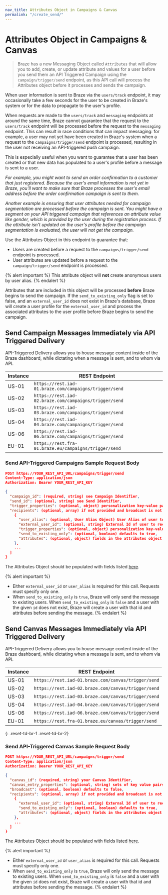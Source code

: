 ```yaml
---
nav_title: Attributes Object in Campaigns & Canvas
permalink: "/create_send/"
---
```


# Attributes Object in Campaigns & Canvas

> Braze has a new Messaging Object called `Attributes` that will allow you to add, create, or update attribute and values for a user before you send them an API Triggered Campaign using the `campaign/trigger/send` endpoint, as this API call will process the Attributes object before it processes and sends the campaign.

When user information is sent to Braze via the `users/track` endpoint, it may occasionally take a few seconds for the user to be created in Braze's system or for the data to propagate to the user's profile.

When requests are made to the `users/track` and `messaging` endpoints at around the same time, Braze cannot guarantee that the request to the `users/track` endpoint will be processed before the request to the `messaging` endpoint. This can result in race conditions that can impact messaging: for example, a user may not yet have been created in Braze's system when a request to the `campaigns/trigger/send` endpoint is processed, resulting in the user not receiving an API-triggered push campaign.

This is especially useful when you want to guarantee that a user has been created or that new data has populated to a user's profile before a message is sent to a user.

_For example, you might want to send an order confirmation to a customer that just registered. Because the user's email information is not yet in Braze, you'll want to make sure that Braze processes the user's email address before the order confirmation campaign is sent to them._

_Another example is ensuring that user attributes needed for campaign segmentation are processed before the campaign is sent. You might have a segment on your API triggered campaign that references an attribute value like gender, which is provided by the user during the registration process. If the attribute isn't updated on the user's profile before the campaign segmentation is evaluated, the user will not get the campaign._

Use the Attributes Object in this endpoint to guarantee that:

- Users are created before a request to the `campaigns/trigger/send` endpoint is processed.
- User attributes are updated before a request to the `campaign/trigger/send` endpoint is processed.

{% alert important %}
This attribute object will __not__ create anonymous users by user alias.
{% endalert %}

Attributes that are included in this object will be processed __before__ Braze begins to send the campaign. If the ```send_to_existing_only``` flag is set to false, and an `external_user_id` does not exist in Braze's database, Braze will create a user profile for the `external_user_id` and process the associated attributes to the user profile before Braze begins to send the campaign.

## Send Campaign Messages Immediately via API Triggered Delivery

API-Triggered Delivery allows you to house message content inside of the Braze dashboard, while dictating when a message is sent, and to whom via API.

Instance  | REST Endpoint
----------|------------------------------------------------
US-01 | `https://rest.iad-01.braze.com/campaigns/trigger/send`
US-02 | `https://rest.iad-02.braze.com/campaigns/trigger/send`
US-03 | `https://rest.iad-03.braze.com/campaigns/trigger/send`
US-04 | `https://rest.iad-04.braze.com/campaigns/trigger/send`
US-06 | `https://rest.iad-06.braze.com/campaigns/trigger/send`
EU-01 | `https://rest.fra-01.braze.eu/campaigns/trigger/send`

### Send API-Triggered Campaigns Sample Request Body

```json
POST https://YOUR_REST_API_URL/campaigns/trigger/send
Content-Type: application/json
Authorization: Bearer YOUR_REST_API_KEY

{
  "campaign_id": (required, string) see Campaign Identifier,
  "send_id": (optional, string) see Send Identifier,
  "trigger_properties": (optional, object) personalization key-value pairs that will apply to all users in this request,
  "recipients": (optional, array) if not provided and broadcast is not set to 'false', message will send to entire segment targeted by the campaign [
    {
      "user_alias": (optional, User Alias Object) User Alias of user to receive message,
      "external_user_id": (optional, string) External Id of user to receive message,
      "trigger_properties": (optional, object) personalization key-value pairs that will apply to this user - these key-value pairs will override any keys that conflict with trigger_properties above,
      "send_to_existing_only": (optional, boolean) defaults to true,
      "attributes": (optional, object) fields in the attributes object will create or update an attribute of that name with the given value on the specified user profile before the message is sent and existing values will be overwritten
    },
    ...
  ]
}
```

The Attributes Object should be populated with fields listed [here]({{site.baseurl}}/api/endpoints/user_data/#user-attributes-object-specification).

{% alert important %}
- Either `external_user_id` or `user_alias` is required for this call. Requests must specify only one.
- When `send_to_existing_only` is `true`, Braze will only send the message to existing users. When `send_to_existing_only` is `false` and a user with the given `id` does not exist, Braze will create a user with that id and attributes before sending the message.
{% endalert %}


## Send Canvas Messages Immediately via API Triggered Delivery

API-Triggered Delivery allows you to house message content inside of the Braze dashboard, while dictating when a message is sent, and to whom via API.

Instance  | REST Endpoint
----------|------------------------------------------------
US-01 | `https://rest.iad-01.braze.com/canvas/trigger/send`
US-02 | `https://rest.iad-02.braze.com/canvas/trigger/send`
US-03 | `https://rest.iad-03.braze.com/canvas/trigger/send`
US-04 | `https://rest.iad-04.braze.com/canvas/trigger/send`
US-06 | `https://rest.iad-06.braze.com/canvas/trigger/send`
EU-01 | `https://rest.fra-01.braze.eu/canvas/trigger/send`
{: .reset-td-br-1 .reset-td-br-2}

### Send API-Triggered Canvas Sample Request Body

```json
POST https://YOUR_REST_API_URL/campaigns/trigger/send
Content-Type: application/json
Authorization: Bearer YOUR_REST_API_KEY

{
  "canvas_id": (required, string) your Canvas Identifier,
  "canvas_entry_properties": (optional, string) sets of key value pairs which define your Canvas Entry,
  "broadcast": (optional, boolean) defaults to false,
  "recipients": (optional, array) if not provided and broadcast is not set to 'false', message will send to entire segment targeted by the campaign [
    {
      "external_user_id": (optional, string) External Id of user to receive message,
      "send_to_existing_only": (optional, boolean) defaults to true,
      "attributes": (optional, object) fields in the attributes object will create or update an attribute of that name with the given value on the specified user profile before the message is sent and existing values will be overwritten
    },
    ...
  ]
}
```

The Attributes Object should be populated with fields listed [here]({{site.baseurl}}/api/endpoints/user_data/#user-attributes-object-specification).

{% alert important %}
- Either `external_user_id` or `user_alias` is required for this call. Requests must specify only one.
- When `send_to_existing_only` is `true`, Braze will only send the message to existing users. When `send_to_existing_only` is `false` and a user with the given `id` does not exist, Braze will create a user with that id and attributes before sending the message.
{% endalert %}
